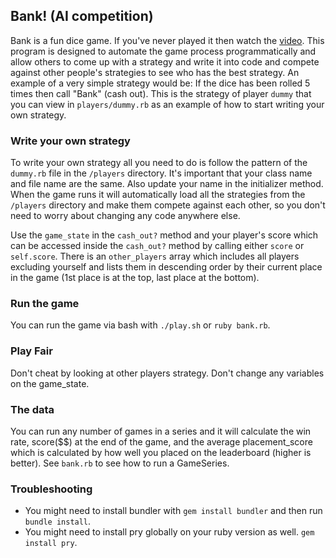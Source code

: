 ## Bank! (AI competition)

Bank is a fun dice game. If you've never played it then watch the [video](https://www.youtube.com/watch?v=KuXX9qmcIro). This program is designed to automate the game process programmatically and allow others to come up with a strategy and write it into code and compete against other people's strategies to see who has the best strategy. An example of a very simple strategy would be: If the dice has been rolled 5 times then call "Bank" (cash out). This is the strategy of player `dummy` that you can view in `players/dummy.rb` as an example of how to start writing your own strategy.

### Write your own strategy
To write your own strategy all you need to do is follow the pattern of the `dummy.rb` file in the `/players` directory. It's important that your class name and file name are the same. Also update your name in the initializer method. When the game runs it will automatically load all the strategies from the `/players` directory and make them compete against each other, so you don't need to worry about changing any code anywhere else.

Use the `game_state` in the `cash_out?` method and your player's score which can be accessed inside the `cash_out?` method by calling either `score` or `self.score`. There is an `other_players` array which includes all players excluding yourself and lists them in descending order by their current place in the game (1st place is at the top, last place at the bottom).


### Run the game
You can run the game via bash with `./play.sh` or `ruby bank.rb`.

### Play Fair
Don't cheat by looking at other players strategy. Don't change any variables on the game_state.

### The data
You can run any number of games in a series and it will calculate the win rate, score($$) at the end of the game, and the average placement_score which is calculated by how well you placed on the leaderboard (higher is better). See `bank.rb` to see how to run a GameSeries.


### Troubleshooting
* You might need to install bundler with `gem install bundler` and then run `bundle install`. 
* You might need to install pry globally on your ruby version as well. `gem install pry`.
